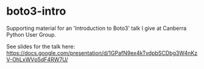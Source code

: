 # boto3-intro

Supporting material for an 'Introduction to Boto3' talk I give at Canberra Python User Group.

See slides for the talk here: https://docs.google.com/presentation/d/1GPafN9ex4kTvdpbSCDbg3W4nKzV-OhLxWVp5dF4RW7U/

